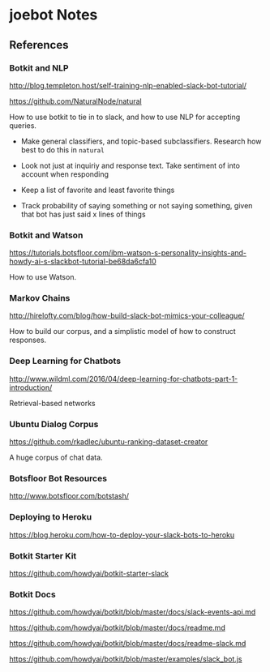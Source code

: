 # joebot Notes

## References

### Botkit and NLP
http://blog.templeton.host/self-training-nlp-enabled-slack-bot-tutorial/

https://github.com/NaturalNode/natural

How to use botkit to tie in to slack, and how to use NLP for accepting queries.

* Make general classifiers, and topic-based subclassifiers. Research how best to do this in `natural`

* Look not just at inquiriy and response text. Take sentiment of into account when responding

* Keep a list of favorite and least favorite things

* Track probability of saying something or not saying something, given that bot has just said x lines of things

### Botkit and Watson
https://tutorials.botsfloor.com/ibm-watson-s-personality-insights-and-howdy-ai-s-slackbot-tutorial-be68da6cfa10

How to use Watson.

### Markov Chains
http://hirelofty.com/blog/how-build-slack-bot-mimics-your-colleague/

How to build our corpus, and a simplistic model of how to construct responses.


### Deep Learning for Chatbots
http://www.wildml.com/2016/04/deep-learning-for-chatbots-part-1-introduction/

Retrieval-based networks

### Ubuntu Dialog Corpus
https://github.com/rkadlec/ubuntu-ranking-dataset-creator

A huge corpus of chat data.

### Botsfloor Bot Resources
http://www.botsfloor.com/botstash/

### Deploying to Heroku

https://blog.heroku.com/how-to-deploy-your-slack-bots-to-heroku

### Botkit Starter Kit
https://github.com/howdyai/botkit-starter-slack

### Botkit Docs

https://github.com/howdyai/botkit/blob/master/docs/slack-events-api.md

https://github.com/howdyai/botkit/blob/master/docs/readme.md

https://github.com/howdyai/botkit/blob/master/docs/readme-slack.md

https://github.com/howdyai/botkit/blob/master/examples/slack_bot.js